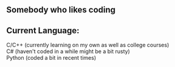 ## Somebody who likes coding 

## Current Language: 
C/C++ (currently learning on my own as well as college courses) <br />
C# (haven't coded in a while might be a bit rusty)  <br />
Python (coded a bit in recent times)  <br />


